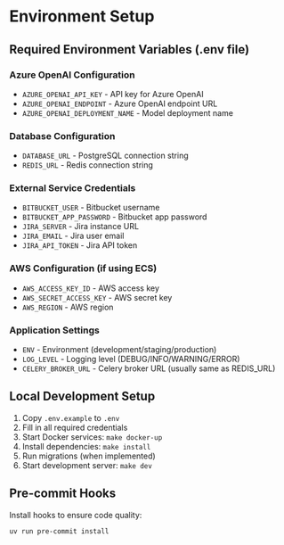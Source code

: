 # Environment Setup

## Required Environment Variables (.env file)

### Azure OpenAI Configuration
- `AZURE_OPENAI_API_KEY` - API key for Azure OpenAI
- `AZURE_OPENAI_ENDPOINT` - Azure OpenAI endpoint URL
- `AZURE_OPENAI_DEPLOYMENT_NAME` - Model deployment name

### Database Configuration
- `DATABASE_URL` - PostgreSQL connection string
- `REDIS_URL` - Redis connection string

### External Service Credentials
- `BITBUCKET_USER` - Bitbucket username
- `BITBUCKET_APP_PASSWORD` - Bitbucket app password
- `JIRA_SERVER` - Jira instance URL
- `JIRA_EMAIL` - Jira user email
- `JIRA_API_TOKEN` - Jira API token

### AWS Configuration (if using ECS)
- `AWS_ACCESS_KEY_ID` - AWS access key
- `AWS_SECRET_ACCESS_KEY` - AWS secret key
- `AWS_REGION` - AWS region

### Application Settings
- `ENV` - Environment (development/staging/production)
- `LOG_LEVEL` - Logging level (DEBUG/INFO/WARNING/ERROR)
- `CELERY_BROKER_URL` - Celery broker URL (usually same as REDIS_URL)

## Local Development Setup
1. Copy `.env.example` to `.env`
2. Fill in all required credentials
3. Start Docker services: `make docker-up`
4. Install dependencies: `make install`
5. Run migrations (when implemented)
6. Start development server: `make dev`

## Pre-commit Hooks
Install hooks to ensure code quality:
```bash
uv run pre-commit install
```